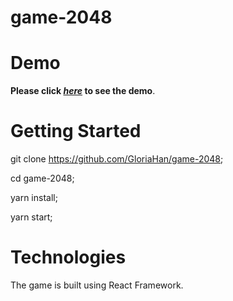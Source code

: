 # game-2048 

# Demo

**Please click _[here](http://game2048-gh.s3-website-ap-southeast-2.amazonaws.com/)_ to see the demo**.


# Getting Started

git clone https://github.com/GloriaHan/game-2048;

cd game-2048;

yarn install;

yarn start;

# Technologies

The game is built using React Framework.
